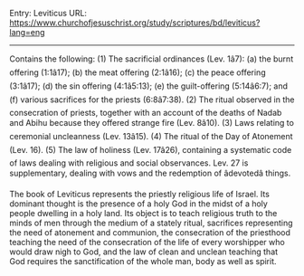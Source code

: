 Entry: Leviticus
URL: https://www.churchofjesuschrist.org/study/scriptures/bd/leviticus?lang=eng

---

Contains the following: (1) The sacrificial ordinances (Lev. 1â7): (a) the burnt offering (1:1â17); (b) the meat offering (2:1â16); (c) the peace offering (3:1â17); (d) the sin offering (4:1â5:13); (e) the guilt-offering (5:14â6:7); and (f) various sacrifices for the priests (6:8â7:38). (2) The ritual observed in the consecration of priests, together with an account of the deaths of Nadab and Abihu because they offered strange fire (Lev. 8â10). (3) Laws relating to ceremonial uncleanness (Lev. 13â15). (4) The ritual of the Day of Atonement (Lev. 16). (5) The law of holiness (Lev. 17â26), containing a systematic code of laws dealing with religious and social observances. Lev. 27 is supplementary, dealing with vows and the redemption of âdevotedâ things.

The book of Leviticus represents the priestly religious life of Israel. Its dominant thought is the presence of a holy God in the midst of a holy people dwelling in a holy land. Its object is to teach religious truth to the minds of men through the medium of a stately ritual, sacrifices representing the need of atonement and communion, the consecration of the priesthood teaching the need of the consecration of the life of every worshipper who would draw nigh to God, and the law of clean and unclean teaching that God requires the sanctification of the whole man, body as well as spirit.
